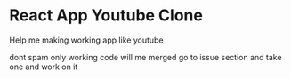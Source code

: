 # React App Youtube Clone
Help me making working app like youtube

dont spam
only working code will me merged
go to issue section and take one and work on it
